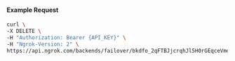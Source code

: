 <!-- Code generated for API Clients. DO NOT EDIT. -->

#### Example Request

```bash
curl \
-X DELETE \
-H "Authorization: Bearer {API_KEY}" \
-H "Ngrok-Version: 2" \
https://api.ngrok.com/backends/failover/bkdfo_2qFTBJjcrqhJl5H0rGEqceVmeRv
```
